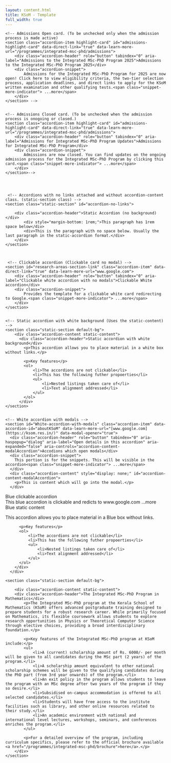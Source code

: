 ```yaml
---
layout: content.html
title: KSoM - Template
full_width: true
---
```


<div class="main-full-width" id="main-content-start">


    <!-- Admissions Open card. (To be unchecked only when the admission process is made active)
    <section class="accordion-item highlight-card" id="admissions-highlight-card" data-direct-link="true" data-learn-more-url="/programmes/integrated-msc-phd/admissions">
        <div class="accordion-header" role="button" tabindex="0" aria-label="Admissions to the Integrated MSc-PhD Program 2025">Admissions to the Integrated MSc-PhD Program 2025</div>
        <div class="accordion-snippet">
            Admissions for the Integrated MSc-PhD Program for 2025 are now open! Click here to view eligibility criteria, the two-tier selection process, application deadlines, and direct links to apply for the KSoM written examination and other qualifying tests.<span class="snippet-more-indicator"> ...more</span>
        </div>
    </section> -->


    <!-- Admissions Closed card. (To be unchecked when the admission process is onogoing or closed.)
    <section class="accordion-item highlight-card" id="admissions-highlight-card" data-direct-link="true" data-learn-more-url="/programmes/integrated-msc-phd/admissions">
        <div class="accordion-header" role="button" tabindex="0" aria-label="Admissions for Integrated MSc-PhD Program Updates">Admissions for Integrated MSc-PhD Program</div>
        <div class="accordion-snippet">
            Admissions are now closed. You can find updates on the ongoing admission process for the Integrated MSc-PhD Program by clicking this card.<span class="snippet-more-indicator"> ...more</span>
        </div>
    </section>-->




     <!-- Accordions with no links attached and without accordion-content class. (static-section class) -->
    <section class="static-section" id="accordion-no-links">
      
        <div class="accordion-header">Static Accordion (no background)</div>        
            <div style="margin-bottom: 1rem;">This paragraph has 1rem space below</div>
            <div>This is the paragraph with no space below. Usually the last paragraph in the static-accordion format.</div>
        </div>
    </section>



     <!-- Clickable accordion (Clickable card no modal) -->
    <section id="research-areas-section-link" class="accordion-item" data-direct-link="true" data-learn-more-url="www.google.com">
        <div class="accordion-header" role="button" tabindex="0" aria-label="Clickable white accordion with no modals">Clickable White accordion</div>
        <div class="accordion-snippet">
            Provides the template for a clickable white card redirecting to Google.<span class="snippet-more-indicator"> ...more</span>
        </div>
    </section>
    

    <!-- Static accordion with white background (Uses the static-content) -->
    <section class="static-section default-bg">        
        <div class="accordion-content static-content">
          <div class="accordion-header">Static accordion with white background</div>
            <p>This accordion allows you to place material in a white box without links.</p>

            <p>Key features</p>
            <ol>
                <li>The accordions are not clickable</li>
                <li>This has the following futher propoerties</li>
                <ul>
                    <li>Nested listings taken care of</li>
                    <li>Text alignment addressed</li>
                </ul>
            </ol>
          </div>
    </section>


    <!-- White accordion with modals -->
    <section id="White-accordion-with-modals" class="accordion-item" data-accordion-id="aboutKSoM" data-learn-more-url="[www.google.com](https://ksom.res.in/)" data-modal-opener="true">
      <div class="accordion-header" role="button" tabindex="0" aria-haspopup="dialog" aria-label="Open details in this accordion" aria-expanded="false" aria-controls="accordion-content-modalAccordion">Accodions which open modals</div>
      <div class="accordion-snippet">
        This portion is for the snippets. This will be visible in the accordion<span class="snippet-more-indicator"> ...more</span>
      </div>
      <div class="accordion-content" style="display: none;" id="accordion-content-modalAccordion">
        <p>This is content which will go into the modal.</p>
      </div>
  </section>

  <!-- Blue Clickable Accordion. -->
  <section class="accordion-item highlight-card" id="admissions-highlight-card" data-direct-link="true" data-learn-more-url="www.google.com">
      <div class="accordion-header" role="button" tabindex="0" aria-label="Blue-clickable accordion">Blue clickable accordion</div>
      <div class="accordion-snippet">
          This blue accordion is clickable and redicts to www.google.com<span class="snippet-more-indicator"> ...more</span>
      </div>
  </section>


  <!-- Blue static Accordion -->
  <section class="static-section static-blue-section" id="blue-static-accordions">
    <div class="accordion-content static-content">
      <div class="accordion-header">Blue static content</div>
          <p>This accordion allows you to place material in a Blue box without links.</p>

          <p>Key features</p>
          <ol>
              <li>The accordions are not clickable</li>
              <li>This has the following futher propoerties</li>
              <ul>
                  <li>Nested listings taken care of</li>
                  <li>Text alignment addressed</li>
              </ul>
          </ol>
        </div>
      </div>
  </section>



    <section class="static-section default-bg">
        
        <div class="accordion-content static-content">
        <div class="accordion-header">The Integrated MSc-PhD Program in Mathematics</div>
            <p>The Integrated MSc-PhD program at the Kerala School of Mathematics (KSoM) offers advanced postgraduate training designed to prepare students for a robust research career. While primarily focused on Mathematics, its flexible coursework allows students to explore research opportunities in Physics or Theoretical Computer Science through elective choices, providing a broad interdisciplinary foundation.</p>

            <p>Key features of the Integrated MSc-PhD program at KSoM include:</p>
            <ul>
                <li>A (current) scholarship amount of Rs. 6000/- per month will be given to all candidates during the MSc part (2 years) of the program.</li>
                <li>A scholarship amount equivalent to other national scholarship schemes will be given to the qualifying candidates during the PhD part (from 3rd year onwards) of the program.</li>
                <li>An exit policy in the program allows students to leave the program with an MSc degree after two years of the program if they so desire.</li>
                <li>Subsidised on-campus accommodation is offered to all selected candidates.</li>
                <li>Students will have free access to the institute facilities such as library, and other online resources related to their study.</li>
                <li>An academic environment with national and international level lectures, workshops, seminars, and conferences enriches the program.</li>
            </ul>

            <p>For a detailed overview of the program, including curriculum specifics, please refer to the official brochure available <a href="/programmes/integrated-msc-phd/brochure">here</a>.</p>
        </div>
    </section>

</div>
